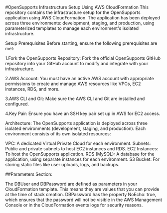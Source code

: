 #OpenSupports Infrastructure Setup Using AWS CloudFormation
This repository contains the infrastructure setup for the OpenSupports application using AWS CloudFormation. The application has been deployed across three environments: development, staging, and production, using parameterized templates to manage each environment's isolated infrastructure.


Setup Prerequisites
Before starting, ensure the following prerequisites are met:

1.Fork the OpenSupports Repository: Fork the official OpenSupports GitHub repository into your GitHub account to modify and integrate with your infrastructure.

2.AWS Account: You must have an active AWS account with appropriate permissions to create and manage AWS resources like VPCs, EC2 instances, RDS, and more.

3.AWS CLI and Git: Make sure the AWS CLI and Git are installed and configured.

4.Key Pair: Ensure you have an SSH key pair set up in AWS for EC2 access.

Architecture:
The OpenSupports application is deployed across three isolated environments (development, staging, and production). Each environment consists of its own isolated resources:

VPC: A dedicated Virtual Private Cloud for each environment.
Subnets: Public and private subnets to host EC2 instances and RDS.
EC2 Instances: To host the OpenSupports application.
RDS (MySQL): A database for the application, using separate instances for each environment.
S3 Bucket: For storing static files like user uploads, logs, and backups.


##Parameters Section:

The DBUser and DBPassword are defined as parameters in your CloudFormation template. This means they are values that you can provide at the time of stack creation.
DBPassword has the property NoEcho: true, which ensures that the password will not be visible in the AWS Management Console or in the CloudFormation events logs for security reasons.
